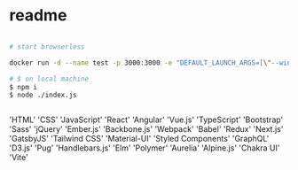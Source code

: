 # readme

```bash

# start browserless

docker run -d --name test -p 3000:3000 -e "DEFAULT_LAUNCH_ARGS=[\"--window-size=1920,3080\"]" browserless/chrome:1.60-chrome-stable

# $ on local machine
$ npm i
$ node ./index.js



```

'HTML'
'CSS'
'JavaScript'
'React'
'Angular'
'Vue.js'
'TypeScript'
'Bootstrap'
'Sass'
'jQuery'
'Ember.js'
'Backbone.js'
'Webpack'
'Babel'
'Redux'
'Next.js'
'GatsbyJS'
'Tailwind CSS'
'Material-UI'
'Styled Components'
'GraphQL'
'D3.js'
'Pug'
'Handlebars.js'
'Elm'
'Polymer'
'Aurelia'
'Alpine.js'
'Chakra UI'
'Vite'
